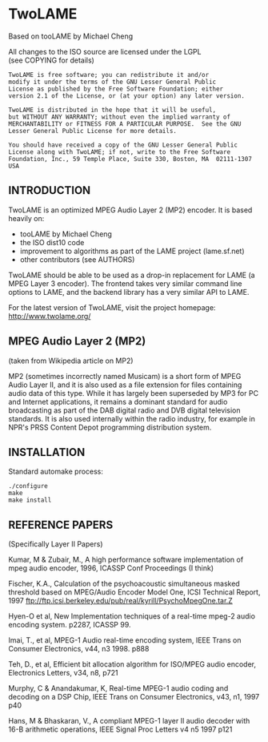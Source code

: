 TwoLAME
=======

Based on tooLAME by Michael Cheng

All changes to the ISO source are licensed under the LGPL  
(see COPYING for details)

    TwoLAME is free software; you can redistribute it and/or
    modify it under the terms of the GNU Lesser General Public
    License as published by the Free Software Foundation; either
    version 2.1 of the License, or (at your option) any later version.

    TwoLAME is distributed in the hope that it will be useful,
    but WITHOUT ANY WARRANTY; without even the implied warranty of
    MERCHANTABILITY or FITNESS FOR A PARTICULAR PURPOSE.  See the GNU
    Lesser General Public License for more details.

    You should have received a copy of the GNU Lesser General Public
    License along with TwoLAME; if not, write to the Free Software
    Foundation, Inc., 59 Temple Place, Suite 330, Boston, MA  02111-1307  USA


INTRODUCTION
------------

TwoLAME is an optimized MPEG Audio Layer 2 (MP2) encoder. 
It is based heavily on:

* tooLAME by Michael Cheng
* the ISO dist10 code 
* improvement to algorithms as part of the LAME project (lame.sf.net)
* other contributors (see AUTHORS)

TwoLAME should be able to be used as a drop-in replacement for 
LAME (a MPEG Layer 3 encoder). The frontend takes very similar 
command line options to LAME, and the backend library has a very 
similar API to LAME.

For the latest version of TwoLAME, visit the project homepage:
http://www.twolame.org/


MPEG Audio Layer 2 (MP2)
------------------------
(taken from Wikipedia article on MP2)

MP2 (sometimes incorrectly named Musicam) is a short form of MPEG Audio Layer II, 
and it is also used as a file extension for files containing audio data of this 
type. While it has largely been superseded by MP3 for PC and Internet applications, 
it remains a dominant standard for audio broadcasting as part of the DAB digital 
radio and DVB digital television standards. It is also used internally within the 
radio industry, for example in NPR's PRSS Content Depot programming distribution 
system.


INSTALLATION
------------

Standard automake process:

    ./configure
    make
    make install



REFERENCE PAPERS
----------------

(Specifically Layer II Papers)

Kumar, M & Zubair, M., A high performance software implementation of mpeg audio 
encoder, 1996, ICASSP Conf Proceedings (I think)

Fischer, K.A., Calculation of the psychoacoustic simultaneous masked threshold 
based on MPEG/Audio Encoder Model One, ICSI Technical Report, 1997
ftp://ftp.icsi.berkeley.edu/pub/real/kyrill/PsychoMpegOne.tar.Z 

Hyen-O et al, New Implementation techniques of a real-time mpeg-2 audio encoding 
system. p2287, ICASSP 99.

Imai, T., et al, MPEG-1 Audio real-time encoding system, IEEE Trans on Consumer
Electronics, v44, n3 1998. p888

Teh, D., et al, Efficient bit allocation algorithm for ISO/MPEG audio encoder,
Electronics Letters, v34, n8, p721

Murphy, C & Anandakumar, K, Real-time MPEG-1 audio coding and decoding on a DSP
Chip, IEEE Trans on Consumer Electronics, v43, n1, 1997 p40

Hans, M & Bhaskaran, V., A compliant MPEG-1 layer II audio decoder with 16-B 
arithmetic operations, IEEE Signal Proc Letters v4 n5 1997 p121

